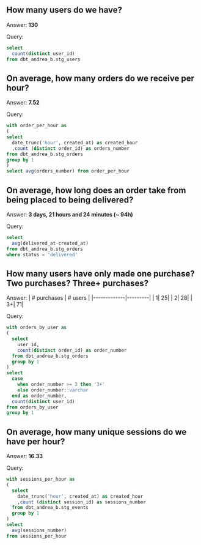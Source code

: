 ## How many users do we have?
Answer: **130**

Query:
``` sql
select 
  count(distinct user_id)
from dbt_andrea_b.stg_users
```

## On average, how many orders do we receive per hour?
Answer: **7.52**

Query:
``` sql
with order_per_hour as
(
select
  date_trunc('hour', created_at) as created_hour
  ,count (distinct order_id) as orders_number
from dbt_andrea_b.stg_orders
group by 1
)
select avg(orders_number) from order_per_hour
```

## On average, how long does an order take from being placed to being delivered?
Answer: **3 days, 21 hours and 24 minutes (~ 94h)**

Query:
``` sql
select 
  avg(delivered_at-created_at) 
from dbt_andrea_b.stg_orders 
where status = 'delivered'
```

## How many users have only made one purchase? Two purchases? Three+ purchases?
Answer:
| # purchases | # users |
|-------------|---------|
|            1|       25|
|            2|       28|
|           3+|       71|

Query:
``` sql
with orders_by_user as
(
  select
    user_id,
    count(distinct order_id) as order_number
  from dbt_andrea_b.stg_orders
  group by 1
)
select
  case 
    when order_number >= 3 then '3+'
    else order_number::varchar
  end as order_number,
  count(distinct user_id)
from orders_by_user
group by 1
```

## On average, how many unique sessions do we have per hour?
Answer: **16.33**

Query:
``` sql
with sessions_per_hour as
(
  select
    date_trunc('hour', created_at) as created_hour
    ,count (distinct session_id) as sessions_number
  from dbt_andrea_b.stg_events
  group by 1
)
select
  avg(sessions_number)
from sessions_per_hour
```